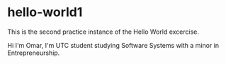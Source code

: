 # hello-world1
This is the second practice instance of the Hello World excercise.

Hi I'm Omar, I'm UTC student studying Software Systems with a minor in Entrepreneurship.
